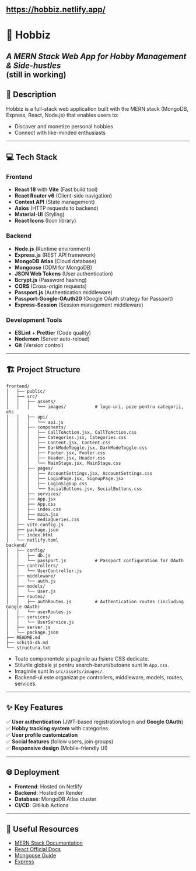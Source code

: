 https://hobbiz.netlify.app/
---

# 🚀 **Hobbiz**  
*A MERN Stack Web App for Hobby Management & Side-hustles*  
(still in working)
---

## 📖 **Description**  
Hobbiz is a full-stack web application built with the MERN stack (MongoDB, Express, React, Node.js) that enables users to:  
- Discover and monetize personal hobbies  
- Connect with like-minded enthusiasts  
---

## 💻 **Tech Stack**  
### **Frontend**  
- **React 18** with **Vite** (Fast build tool)  
- **React Router v6** (Client-side navigation)  
- **Context API** (State management)  
- **Axios** (HTTP requests to backend)  
- **Material-UI** (Styling)  
- **React Icons** (Icon library)  

### **Backend**  
- **Node.js** (Runtime environment)  
- **Express.js** (REST API framework)  
- **MongoDB Atlas** (Cloud database)  
- **Mongoose** (ODM for MongoDB)  
- **JSON Web Tokens** (User authentication)  
- **Bcrypt.js** (Password hashing)  
- **CORS** (Cross-origin requests)  
- **Passport.js** (Authentication middleware)
- **Passport-Google-OAuth20** (Google OAuth strategy for Passport)
- **Express-Session** (Session management middleware)

### **Development Tools**  
- **ESLint** + **Prettier** (Code quality)  
- **Nodemon** (Server auto-reload)  
- **Git** (Version control)  

---

## 🏗 **Project Structure**  
```
frontend/
│   ├── public/
│   ├── src/
│   │   ├── assets/
│   │   │   └── images/           # logo-uri, poze pentru categorii, etc
│   │   ├── api/
│   │   │   └── api.js
│   │   ├── components/
│   │   │   ├── CallToAction.jsx, CallToAction.css
│   │   │   ├── Categories.jsx, Categories.css
│   │   │   ├── Content.jsx, Content.css
│   │   │   ├── DarkModeToggle.jsx, DarkModeToggle.css
│   │   │   ├── Footer.jsx, Footer.css
│   │   │   ├── Header.jsx, Header.css
│   │   │   └── MainStage.jsx, MainStage.css
│   │   ├── pages/
│   │   │   ├── AccountSettings.jsx, AccountSettings.css
│   │   │   ├── LoginPage.jsx, SignupPage.jsx
│   │   │   ├── LoginSignup.css
│   │   │   └── SocialButtons.jsx, SocialButtons.css
│   │   ├── services/
│   │   ├── App.jsx
│   │   ├── App.css
│   │   ├── index.css
│   │   ├── main.jsx
│   │   └── mediaQueries.css
│   ├── vite.config.js
│   ├── package.json
│   ├── index.html
│   └── netlify.toml
backend/
│   ├── config/
│   │   ├── db.js
│   │   └── passport.js           # Passport configuration for OAuth
│   ├── controllers/
│   │   └── UserController.js
│   ├── middleware/
│   │   └── auth.js
│   ├── models/
│   │   └── User.js
│   ├── routes/
│   │   ├── authRoutes.js         # Authentication routes (including Google OAuth)
│   │   └── userRoutes.js
│   ├── services/
│   │   └── UserService.js
│   ├── server.js
│   └── package.json
├── README.md
├── schiță-db.md
└── structura.txt
```
- Toate componentele și paginile au fișiere CSS dedicate.
- Stilurile globale și pentru search-baruri/butoane sunt în `App.css`.
- Imaginile sunt în `src/assets/images/`.
- Backend-ul este organizat pe controllers, middleware, models, routes, services.

---

## ✨ **Key Features**  
✅ **User authentication** (JWT-based registration/login and **Google OAuth**)  
✅ **Hobby tracking system** with categories  
✅ **User profile customization**  
✅ **Social features** (follow users, join groups)  
✅ **Responsive design** (Mobile-friendly UI)  

---

## 🌐 **Deployment**  
- **Frontend**: Hosted on Netlify 
- **Backend**: Hosted on Render
- **Database**: MongoDB Atlas cluster  
- **CI/CD**: GitHub Actions  

---

## 🔗 **Useful Resources**  
- [MERN Stack Documentation](https://www.mongodb.com/mern-stack)  
- [React Official Docs](https://react.dev/)  
- [Mongoose Guide](https://mongoosejs.com/docs/guide.html)  
- [Express](https://expressjs.com/)
